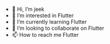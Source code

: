 - 👋 Hi, I’m jeek
- 👀 I’m interested in Flutter
- 🌱 I’m currently learning Flutter
- 💞️ I’m looking to collaborate on Flutter
- 📫 How to reach me Flutter

<!---
gionlime/gionlime is a ✨ special ✨ repository because its `README.md` (this file) appears on your GitHub profile.
You can click the Preview link to take a look at your changes.
--->
